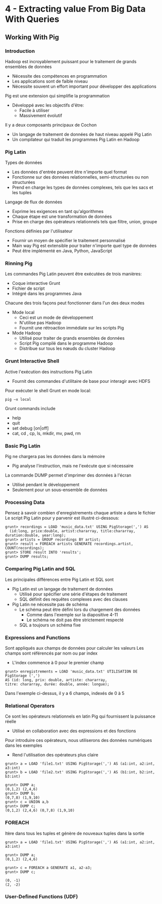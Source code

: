# 4 - Extracting value From Big Data With Queries

## Working With Pig

### Introduction

Hadoop est incroyablement puissant pour le traitement de grands ensembles de données
  - Nécessite des compétences en programmation
  - Les applications sont de faible niveau
  - Nécessite souvent un effort important pour développer des applications


Pig est une extension qui simplifie la programmation
  - Développé avec les objectifs d'être:
    - Facile à utiliser
    - Massivement évolutif

Il y a deux composants principaux de Cochon
  - Un langage de traitement de données de haut niveau appelé Pig Latin
  - Un compilateur qui traduit les programmes Pig Latin en Hadoop

### Pig Latin

Types de données
  - Les données d'entrée peuvent être n'importe quel format
  - Fonctionne sur des données relationnelles, semi-structurées ou non structurées
  - Prend en charge les types de données complexes, tels que les sacs et les tuples

Langage de flux de données
  - Exprime les exigences en tant qu'algorithmes
  - Chaque étape est une transformation de données
  - Prise en charge des opérateurs relationnels tels que filtre, union, groupe

Fonctions définies par l'utilisateur
  - Fournir un moyen de spécifier le traitement personnalisé
  - Main way Pig est extensible pour traiter n'importe quel type de données
  - Peut être implémenté en Java, Python, JavaScript

### Rinning Pig


Les commandes Pig Latin peuvent être exécutées de trois manières:
  - Coque interactive Grunt
  - Fichier de script
  - Intégré dans les programmes Java


Chacune des trois façons peut fonctionner dans l'un des deux modes
  - Mode local
    - Ceci est un mode de développement
    - N'utilise pas Hadoop
    - Fournit une rétroaction immédiate sur les scripts Pig
  - Mode Hadoop
    - Utilisé pour traiter de grands ensembles de données
    - Script Pig compilé dans le programme Hadoop
    - Distribue sur tous les nœuds du cluster Hadoop

### Grunt Interactive Shell

Active l'exécution des instructions Pig Latin
  - Fournit des commandes d'utilitaire de base pour interagir avec HDFS

Pour exécuter le shell Grunt en mode local:

```
pig –x local	
```


Grunt commands include
  - help
  - quit
  - set debug [on|off]
  - cat, cd , cp, ls, mkdir, mv, pwd, rm

### Basic Pig Latin


Pig ne chargera pas les données dans la mémoire
  - Pig analyse l'instruction, mais ne l'exécute que si nécessaire

La commande DUMP permet d'imprimer des données à l'écran
  - Utilisé pendant le développement
  - Seulement pour un sous-ensemble de données

### Processing Data

Pensez à savoir combien d'enregistrements chaque artiste a dans le fichier
Le script Pig Latin pour y parvenir est illustré ci-dessous:

  ````
  grunt> recordings = LOAD 'music_data.txt' USING PigStorage(',') AS 
  	(id:long, price:double, artist:chararray, title:chararray, 						duration:double, year:long);
  grunt> artists = GROUP recordings BY artist;
  grunt> result = FOREACH artists GENERATE recordings.artist, 							COUNT(recordings);
  grunt> STORE result INTO 'results';
  grunt> DUMP results;
  ````

### Comparing Pig Latin and SQL


Les principales différences entre Pig Latin et SQL sont
  - Pig Latin est un langage de traitement de données
    - Utilisé pour spécifier une série d'étapes de traitement
    - SQL définit des requêtes complexes avec des clauses
  - Pig Latin ne nécessite pas de schéma
    - Le schéma peut être défini lors du chargement des données
      - Comme dans l'exemple sur la diapositive 4-11
      - Le schéma ne doit pas être strictement respecté
    - SQL a toujours un schéma fixe

### Expressions and Functions


Sont appliqués aux champs de données pour calculer les valeurs
Les champs sont référencés par nom ou par index
  - L'index commence à 0 pour le premier champ

  ```
  grunt> enregistrements = LOAD 'music_data.txt' UTILISATION DE PigStorage (',')
  AS (id: long, prix: double, artiste: chararray,
  titre: chararray, durée: double, année: longue);
  ```

Dans l'exemple ci-dessus, il y a 6 champs, indexés de 0 à 5

### Relational Operators

Ce sont les opérateurs relationnels en latin Pig qui fournissent la puissance réelle
  - Utilisé en collaboration avec des expressions et des fonctions

Pour introduire ces opérateurs, nous utiliserons des données numériques dans les exemples
  - Rend l'utilisation des opérateurs plus claire

  ```
  grunt> a = LOAD 'file1.txt' USING PigStorage(',') AS (a1:int, a2:int, a3:int)
  grunt> b = LOAD 'file2.txt' USING PigStorage(',') AS (b1:int, b2:int, b3:int)
  
  grunt> DUMP a;
  (0,1,2) (2,4,6)
  grunt> DUMP b;
  (0,7,8) (1,9,10)
  grunt> c = UNION a,b
  grunt> DUMP c;
  (0,1,2) (2,4,6) (0,7,8) (1,9,10)
  ```
  
### FOREACH


Itère dans tous les tuples et génère de nouveaux tuples dans la sortie

  ```
  grunt> a = LOAD 'file1.txt' USING PigStorage(',') AS (a1:int, a2:int, a3:int)

  grunt> DUMP a;
  (0,1,2) (2,4,6)
  
  grunt> c = FOREACH a GENERATE a1, a2-a3;
  grunt> DUMP c;
  
  (0, -1)
  (2, -2)
  ```

### User-Defined Functions (UDF)

